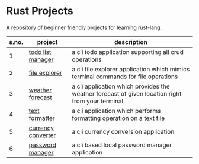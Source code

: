 # Rust Projects
A repository of beginner friendly projects for learning rust-lang.

| s.no. | project                                   | description   |
| ----- | ----------------------------------------- | ------------- |
| 1     | [todo list manager](./rust-todo-cli)      | a cli todo application supporting all crud operations |
| 2     | [file explorer](./rust-file-explorer)     | a cli file explorer application which mimics terminal commands for file operations |
| 3     | [weather forecast](./rust-weather-fetcher/)     | a cli application which provides the weather forecast of given location right from your terminal |
| 4     | [text formatter](./rust-text-formatter/)     | a cli application which performs formatting operation on a text file |
| 5     | [currency converter](./rust-currency-converter/)     | a cli currency conversion application |
| 6     | [password manager](./rust-password-manager/)     | a cli based local password manager application  |